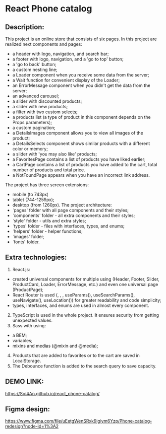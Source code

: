 # React Phone catalog

## Description:
This project is an online store that consists of six pages.
In this project are realized next components and pages:
- a header with logo, navigation, and search bar;
- a footer with logo, navigation, and a 'go to top' button;
- a 'go to back' button;
- a custom nesting line;
- a Loader component when you receive some data from the server;
- a Wait function for convenient display of the Loader;
- an ErrorMessage component when you didn't get the data from the server;
- an advanced carousel;
- a slider with discounted products;
- a slider with new products;
- a filter with two custom selects;
- a products list (a type of product in this component depends on the Props parameters);
- a custom pagination;
- a DetailsImages component allows you to view all images of the product;
- a DetailsSelects component shows similar products with a different color or memory;
- a slider with 'you may also like' products;
- a FavoritesPage contains a list of products you have liked earlier;
- a CartPage contains a list of products you have added to the cart,
total number of products and total price.
- a NotFoundPage appears when you have an incorrect link address.

The project has three screen extensions:
  - mobile (to 743px)
  - tablet (744-1259px);
  - desktop (from 1260px).
The project architecture:
  - 'pages' folder with all page components and their styles;
  - 'components' folder - all extra components and their styles;
  - 'style' folder - utils and extra styles;
  - 'types' folder - files with interfaces, types, and enums;
  - 'helpers' folder - helper functions;
  - 'images' folder;
  - 'fonts' folder.

## Extra technologies:
1) React.js:
  - created universal components for multiple using (Header, Footer, Slider, ProductCard, Loader, ErrorMessage, etc.) and even one universal page (ProductPage);
  - React Router is used (<Routers>, <Router>, <NavLink>, useParams(), useSearchParams(), useNavigate(), useLocation()) for greater readability and code simplicity;
  - types, interfaces, and enums are used in almost every component.
2) TypeScript is used in the whole project.
  It ensures security from getting unexpected values.
3) Sass with using:
  - a BEM;
  - variables;
  - mixins and medias (@mixin and @media);
4) Products that are added to favorites or to the cart are saved in LocalStorage.
5) The Debounce function is added to the search query to save capacity.

## DEMO LINK:
https://Soi4An.github.io/react_phone-catalog/

## Figma design:
https://www.figma.com/file/uEetgWenSRxk9jgiym6Yzp/Phone-catalog-redesign?node-id=1%3A2
